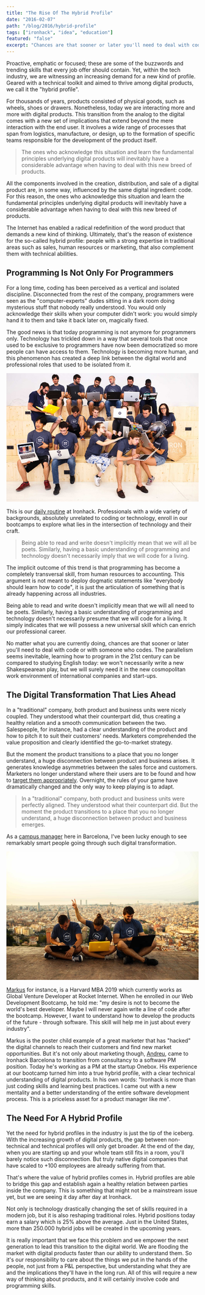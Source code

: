 ```yaml
---
title: "The Rise Of The Hybrid Profile"
date: "2016-02-07"
path: "/blog/2016/hybrid-profile"
tags: ["ironhack", "idea", "education"]
featured: "false"
excerpt: "Chances are that sooner or later you'll need to deal with code or with someone who codes. The parallelism seems inevitable, learning how to program in the near future can be compared to studying English today."
---
```


Proactive, emphatic or focused; these are some of the buzzwords and trending skills that every job offer should contain. Yet, within the tech industry, we are witnessing an increasing demand for a new kind of profile. Geared with a technical toolkit and aimed to thrive among digital products, we call it the "hybrid profile".

For thousands of years, products consisted of physical goods, such as wheels, shoes or drawers. Nonetheless, today we are interacting more and more with digital products. This transition from the analog to the digital comes with a new set of implications that extend beyond the mere interaction with the end user. It involves a wide range of processes that span from logistics, manufacture, or design, up to the formation of specific teams responsible for the development of the product itself.

> The ones who acknowledge this situation and learn the fundamental principles underlying digital products will inevitably have a considerable advantage when having to deal with this new breed of products.

All the components involved in the creation, distribution, and sale of a digital product are, in some way, influenced by the same digital ingredient: code. For this reason, the ones who acknowledge this situation and learn the fundamental principles underlying digital products will inevitably have a considerable advantage when having to deal with this new breed of products.

The Internet has enabled a radical redefinition of the word product that demands a new kind of thinking. Ultimately, that's the reason of existence for the so-called hybrid profile: people with a strong expertise in traditional areas such as sales, human resources or marketing, that also complement them with technical abilities.


## Programming Is Not Only For Programmers
For a long time, coding has been perceived as a vertical and isolated discipline. Disconnected from the rest of the company, programmers were seen as the "computer-experts" dudes sitting in a dark room doing mysterious stuff that nobody really understood. You would only acknowledge their skills when your computer didn't work: you would simply hand it to them and take it back later on, magically fixed.

The good news is that today programming is not anymore for programmers only. Technology has trickled down in a way that several tools that once used to be exclusive to programmers have now been democratized so more people can have access to them. Technology is becoming more human, and this phenomenon has created a deep link between the digital world and professional roles that used to be isolated from it.

![Ironhackers in the Barcelona Campus](../../../img/ironhack-squad.jpg "A Web Development cohort ready to start a bootcamp")

This is our [daily routine](/blog/2017/alignment) at Ironhack. Professionals with a wide variety of backgrounds, absolutely unrelated to coding or technology, enroll in our bootcamps to explore what lies in the intersection of technology and their craft.

> Being able to read and write doesn't implicitly mean that we will all be poets. Similarly, having a basic understanding of programming and technology doesn't necessarily imply that we will code for a living.

The implicit outcome of this trend is that programming has become a completely transversal skill, from human resources to accounting. This argument is not meant to deploy dogmatic statements like "everybody should learn how to code", it is just the articulation of something that is already happening across all industries.

Being able to read and write doesn't implicitly mean that we will all need to be poets. Similarly, having a basic understanding of programming and technology doesn't necessarily presume that we will code for a living. It simply indicates that we will possess a new universal skill which can enrich our professional career.

No matter what you are currently doing, chances are that sooner or later you'll need to deal with code or with someone who codes. The parallelism seems inevitable, learning how to program in the 21st century can be compared to studying English today: we won't necessarily write a new Shakespearean play, but we will surely need it in the new cosmopolitan work environment of international companies and start-ups.


## The Digital Transformation That Lies Ahead
In a "traditional" company, both product and business units were nicely coupled. They understood what their counterpart did, thus creating a healthy relation and a smooth communication between the two. Salespeople, for instance, had a clear understanding of the product and how to pitch it to suit their customers' needs. Marketers comprehended the value proposition and clearly identified the go-to-market strategy.

But the moment the product transitions to a place that you no longer understand, a huge disconnection between product and business arises. It generates knowledge asymmetries between the sales force and customers. Marketers no longer understand where their users are to be found and how to [target them appropriately](/blog/2015/ad-blockers-market-niches). Overnight, the rules of your game have dramatically changed and the only way to keep playing is to adapt.

> In a "traditional" company, both product and business units were perfectly aligned. They understood what their counterpart did. But the moment the product transitions to a place that you no longer understand, a huge disconnection between product and business emerges.

As a [campus manager](/blog/2015/hi-from-ironhack) here in Barcelona, I've been lucky enough to see remarkably smart people going through such digital transformation.

![Ironhackers in Barcelona](../../../img/ironhackers-barcelona.jpg "Ironhackers hanging out at the Bunkers in Barcelona")

[Markus](https://www.linkedin.com/in/leyendecker/) for instance, is a Harvard MBA 2019 which currently works as Global Venture Developer at Rocket Internet. When he enrolled in our Web Development Bootcamp, he told me: "my desire is not to become the world's best developer. Maybe I will never again write a line of code after the bootcamp. However, I want to understand how to develop the products of the future - through software. This skill will help me in just about every industry".

Markus is the poster child example of a great marketer that has "hacked" the digital channels to reach their customers and find new market opportunities. But it's not only about marketing though, [Andreu](https://www.linkedin.com/in/andreumasferrer/), came to Ironhack Barcelona to transition from consultancy to a software PM position. Today he's working as a PM at the startup Onebox. His experience at our bootcamp turned him into a true hybrid profile, with a clear technical understanding of digital products. In his own words: "Ironhack is more than just coding skills and learning best practices. I came out with a new mentality and a better understanding of the entire software development process. This is a priceless asset for a product manager like me".


## The Need For A Hybrid Profile
Yet the need for hybrid profiles in the industry is just the tip of the iceberg. With the increasing growth of digital products, the gap between non-technical and technical profiles will only get broader. At the end of the day, when you are starting up and your whole team still fits in a room, you'll barely notice such disconnection. But truly native digital companies that have scaled to +100 employees are already suffering from that.

That's where the value of hybrid profiles comes in. Hybrid profiles are able to bridge this gap and establish again a healthy relation between parties inside the company. This is something that might not be a mainstream issue yet, but we are seeing it day after day at Ironhack.

Not only is technology drastically changing the set of skills required in a modern job, but it is also reshaping traditional roles. Hybrid positions today earn a salary which is 25% above the average. Just in the United States, more than 250.000 hybrid jobs will be created in the upcoming years.

It is really important that we face this problem and we empower the next generation to lead this transition to the digital world. We are flooding the market with digital products faster than our ability to understand them. So it's our responsibility to care about the things we put in the hands of the people, not just from a P&L perspective, but understanding what they are and the implications they'll have in the long run. All of this will require a new way of thinking about products, and it will certainly involve code and programming skills.